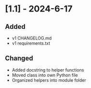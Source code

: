 
# [1.1] - 2024-6-17

## Added

- v1 CHANGELOG.md
- v1 requirements.txt

## Changed

- Added docstring to helper functions
- Moved class into own Python file
- Organized helpers into module folder

